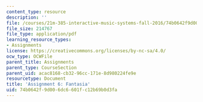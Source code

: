 ```yaml
---
content_type: resource
description: ''
file: /courses/21m-385-interactive-music-systems-fall-2016/74b0642f9d006dc6601fc12b69b0d3fa_MIT21M_385F16_pset6.pdf
file_size: 214767
file_type: application/pdf
learning_resource_types:
- Assignments
license: https://creativecommons.org/licenses/by-nc-sa/4.0/
ocw_type: OCWFile
parent_title: Assignments
parent_type: CourseSection
parent_uid: acac8168-cb32-96cc-171e-8d980224fe9e
resourcetype: Document
title: 'Assignment 6: Fantasia'
uid: 74b0642f-9d00-6dc6-601f-c12b69b0d3fa
---
```

